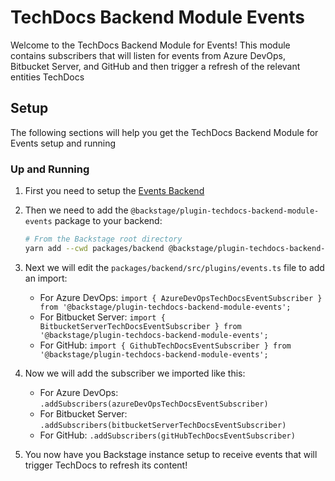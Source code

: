 # TechDocs Backend Module Events

Welcome to the TechDocs Backend Module for Events! This module contains subscribers that will listen for events from Azure DevOps, Bitbucket Server, and GitHub and then trigger a refresh of the relevant entities TechDocs

## Setup

The following sections will help you get the TechDocs Backend Module for Events setup and running

### Up and Running

1. First you need to setup the [Events Backend](https://github.com/backstage/backstage/tree/master/plugins/events-backend)
2. Then we need to add the `@backstage/plugin-techdocs-backend-module-events` package to your backend:

   ```sh
   # From the Backstage root directory
   yarn add --cwd packages/backend @backstage/plugin-techdocs-backend-module-events
   ```

3. Next we will edit the `packages/backend/src/plugins/events.ts` file to add an import:

   - For Azure DevOps: `import { AzureDevOpsTechDocsEventSubscriber } from '@backstage/plugin-techdocs-backend-module-events';`
   - For Bitbucket Server: `import { BitbucketServerTechDocsEventSubscriber } from '@backstage/plugin-techdocs-backend-module-events';`
   - For GitHub: `import { GithubTechDocsEventSubscriber } from '@backstage/plugin-techdocs-backend-module-events';`

4. Now we will add the subscriber we imported like this:

   - For Azure DevOps: `.addSubscribers(azureDevOpsTechDocsEventSubscriber)`
   - For Bitbucket Server: `.addSubscribers(bitbucketServerTechDocsEventSubscriber)`
   - For GitHub: `.addSubscribers(gitHubTechDocsEventSubscriber)`

5. You now have you Backstage instance setup to receive events that will trigger TechDocs to refresh its content!
